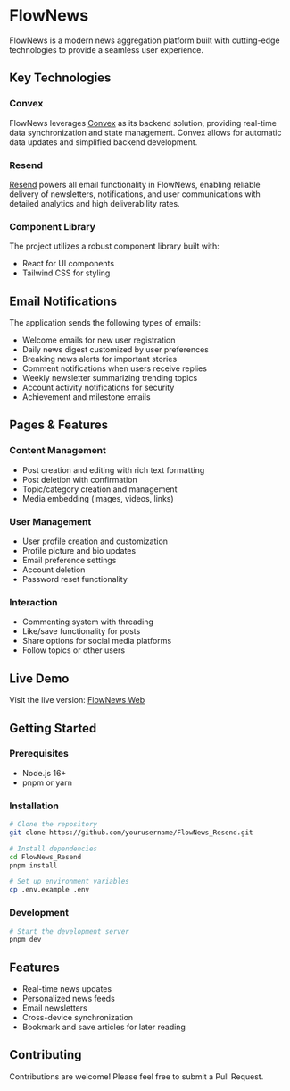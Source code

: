 # FlowNews

FlowNews is a modern news aggregation platform built with cutting-edge technologies to provide a seamless user experience.

## Key Technologies

### Convex

FlowNews leverages [Convex](https://www.convex.dev/) as its backend solution, providing real-time data synchronization and state management. Convex allows for automatic data updates and simplified backend development.

### Resend

[Resend](https://resend.com/) powers all email functionality in FlowNews, enabling reliable delivery of newsletters, notifications, and user communications with detailed analytics and high deliverability rates.

### Component Library

The project utilizes a robust component library built with:

- React for UI components
- Tailwind CSS for styling

## Email Notifications

The application sends the following types of emails:

- Welcome emails for new user registration
- Daily news digest customized by user preferences
- Breaking news alerts for important stories
- Comment notifications when users receive replies
- Weekly newsletter summarizing trending topics
- Account activity notifications for security
- Achievement and milestone emails

## Pages & Features

### Content Management

- Post creation and editing with rich text formatting
- Post deletion with confirmation
- Topic/category creation and management
- Media embedding (images, videos, links)

### User Management

- User profile creation and customization
- Profile picture and bio updates
- Email preference settings
- Account deletion
- Password reset functionality

### Interaction

- Commenting system with threading
- Like/save functionality for posts
- Share options for social media platforms
- Follow topics or other users

## Live Demo

Visit the live version: [FlowNews Web](https://flow-news-resend.vercel.app)

## Getting Started

### Prerequisites

- Node.js 16+
- pnpm or yarn

### Installation

```bash
# Clone the repository
git clone https://github.com/yourusername/FlowNews_Resend.git

# Install dependencies
cd FlowNews_Resend
pnpm install

# Set up environment variables
cp .env.example .env
```

### Development

```bash
# Start the development server
pnpm dev
```

## Features

- Real-time news updates
- Personalized news feeds
- Email newsletters
- Cross-device synchronization
- Bookmark and save articles for later reading

## Contributing

Contributions are welcome! Please feel free to submit a Pull Request.
